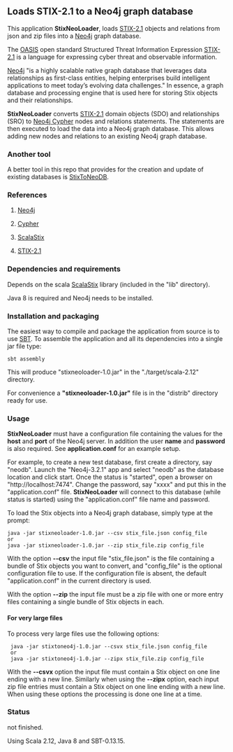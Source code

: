## Loads STIX-2.1 to a Neo4j graph database

This application **StixNeoLoader**, loads [STIX-2.1](https://docs.google.com/document/d/1yvqWaPPnPW-2NiVCLqzRszcx91ffMowfT5MmE9Nsy_w/edit#) 
objects and relations from json and zip files into a [Neo4j](https://neo4j.com/) graph database. 

The [OASIS](https://www.oasis-open.org/) open standard Structured Threat Information Expression [STIX-2.1](https://docs.google.com/document/d/1yvqWaPPnPW-2NiVCLqzRszcx91ffMowfT5MmE9Nsy_w/edit#) 
is a language for expressing cyber threat and observable information.

[Neo4j](https://neo4j.com/) "is a highly scalable native graph database that leverages data 
relationships as first-class entities, helping enterprises build intelligent applications 
to meet today’s evolving data challenges."
In essence, a graph database and processing engine that is used here for storing Stix objects 
and their relationships.
 
**StixNeoLoader** converts [STIX-2.1](https://docs.google.com/document/d/1yvqWaPPnPW-2NiVCLqzRszcx91ffMowfT5MmE9Nsy_w/edit#) 
domain objects (SDO) and relationships (SRO) to [Neo4j Cypher](https://neo4j.com/developer/cypher-query-language/) 
nodes and relations statements. The statements are then executed to load the data into a Neo4j graph database. 
This allows adding new nodes and relations to an existing Neo4j graph database.
   
### Another tool              
A better tool in this repo that provides for the creation and update of existing databases is [StixToNeoDB](https://github.com/workingDog/StixToNeoDB).
         
### References
 
1) [Neo4j](https://neo4j.com/)

2) [Cypher](https://neo4j.com/developer/cypher-query-language/) 

3) [ScalaStix](https://github.com/workingDog/scalastix)

4) [STIX-2.1](https://docs.google.com/document/d/1yvqWaPPnPW-2NiVCLqzRszcx91ffMowfT5MmE9Nsy_w/edit)

### Dependencies and requirements

Depends on the scala [ScalaStix](https://github.com/workingDog/scalastix) library
(included in the "lib" directory).

Java 8 is required and Neo4j needs to be installed.

### Installation and packaging

The easiest way to compile and package the application from source is to use [SBT](http://www.scala-sbt.org/).
To assemble the application and all its dependencies into a single jar file type:

    sbt assembly

This will produce "stixneoloader-1.0.jar" in the "./target/scala-2.12" directory.

For convenience a **"stixneoloader-1.0.jar"** file is in the "distrib" directory ready for use.

### Usage

**StixNeoLoader** must have a configuration file containing the values for the **host** and **port** of 
the Neo4j server. In addition the user **name** and **password** is also required. See **application.conf** 
for an example setup.

For example, to create a new test database, first create a directory, say "neodb". Launch the "Neo4j-3.2.1" app and 
select "neodb" as the database location and click start. Once the status is "started", open a browser 
on "http://localhost:7474". Change the password, say "xxxx" and put this in the "application.conf" file. 
**StixNeoLoader** will connect to this database (while status is started) using the "application.conf" file 
name and password.

To load the Stix objects into a Neo4j graph database, simply type at the prompt:
 
    java -jar stixneoloader-1.0.jar --csv stix_file.json config_file
    or
    java -jar stixneoloader-1.0.jar --zip stix_file.zip config_file
 
With the option **--csv** the input file "stix_file.json" is the file containing a 
bundle of Stix objects you want to convert, and "config_file" is the optional configuration file to use. 
If the configuration file is absent, the default "application.conf" in the current directory is used.
 
With the option **--zip** the input file must be a zip file with one or more entry files containing a single bundle of Stix objects 
in each.
 
 #### For very large files
 
 To process very large files use the following options:
 
     java -jar stixtoneo4j-1.0.jar --csvx stix_file.json config_file
     or
     java -jar stixtoneo4j-1.0.jar --zipx stix_file.zip config_file
 
 With the **--csvx** option the input file must contain a Stix object on one line 
 ending with a new line. Similarly when using the **--zipx** option, each input zip file entries must 
 contain a Stix object on one line ending with a new line. When using these options 
 the processing is done one line at a time.
 
### Status

not finished.

Using Scala 2.12, Java 8 and SBT-0.13.15.


